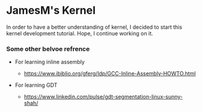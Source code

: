 # JamesM's Kernel
In order to have a better understanding of kernel, I decided to start this kernel development tutorial.
Hope, I continue working on it.

### Some other belvoe refrence
- For learning inline assembly
  - https://www.ibiblio.org/gferg/ldp/GCC-Inline-Assembly-HOWTO.html

- For learning GDT
  - https://www.linkedin.com/pulse/gdt-segmentation-linux-sunny-shah/
 
